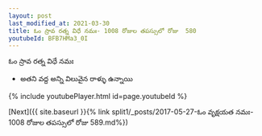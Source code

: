 ```yaml
---
layout: post
last_modified_at: 2021-03-30
title: ఓం స్రావ రత్న విధే నమః- 1008 రోజుల తపస్సులో రోజు  580
youtubeId: BFB7HMa3_0I
---
```

 
 
 ఓం స్రావ రత్న విధే నమః  
 
 -  అతని వద్ద అన్ని విలువైన రాళ్ళు ఉన్నాయి 
 
  
 
  
 
 
 
 
 
 


{% include youtubePlayer.html id=page.youtubeId %}
 
[Next]({{ site.baseurl }}{% link  split1/_posts/2017-05-27-ఓం వృక్షయత నమః- 1008 రోజుల తపస్సులో రోజు  589.md%})
 
